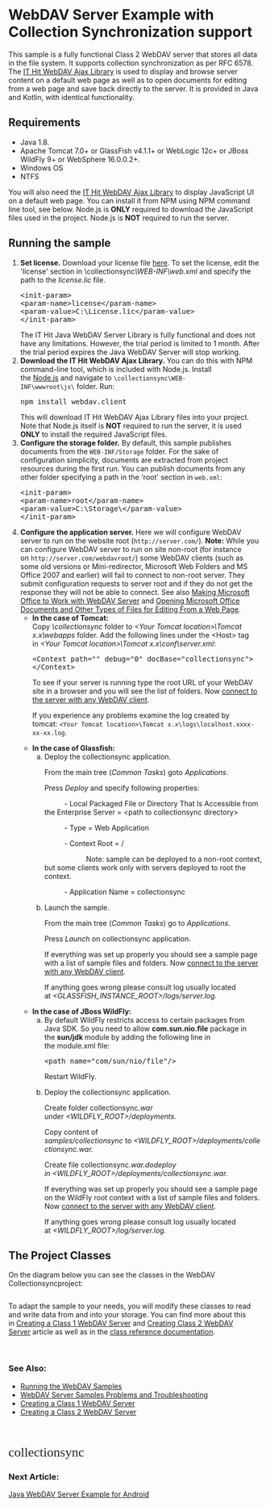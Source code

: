 
<h1 class="d-xl-block d-none">WebDAV Server Example with Collection Synchronization support</h1>
<p><span>This sample&nbsp;is a fully functional Class 2 WebDAV server that stores all data in the file system. It supports collection synchronization as per RFC 6578. The&nbsp;<a title="AJAX Library" href="https://www.webdavsystem.com/ajax/">IT Hit WebDAV Ajax Library</a>&nbsp;is used to display and browse server content on a default web page as well as to open documents for editing from a web page and save back directly to the server. It is provided in Java and Kotlin, with identical functionality.</span></p>
<h2>Requirements</h2>
<ul>
<li>Java 1.8.</li>
<li>Apache Tomcat 7.0+ or GlassFish v4.1.1+ or&nbsp;WebLogic 12c+ or JBoss WildFly 9+ or WebSphere&nbsp;16.0.0.2+.</li>
<li>Windows OS</li>
<li>NTFS</li>
</ul>
<p>You will also need the&nbsp;<a title="AJAX Library" href="https://www.webdavsystem.com/ajax/">IT Hit WebDAV Ajax Library</a>&nbsp;to display JavaScript UI on a default web page. You can install it from NPM using NPM command line tool, see below. Node.js is <strong>ONLY</strong> required to download the JavaScript files used in the project. Node.js is <strong>NOT</strong> required to run the server.</p>
<h2>Running the sample</h2>
<ol>
<li><strong>Set license.</strong>&nbsp;Download your license file&nbsp;<a href="https://www.webdavsystem.com/javaserver/download/">here</a>. To set the license, edit the 'license' section in \collectionsync<em>\WEB-INF\web.xml</em>&nbsp;and specify the path to the&nbsp;<em>license.lic</em>&nbsp;file. <br>
<pre class="brush:xml;auto-links:false;toolbar:false">&lt;init-param&gt;
&lt;param-name&gt;license&lt;/param-name&gt;
&lt;param-value&gt;C:\License.lic&lt;/param-value&gt;
&lt;/init-param&gt;</pre>
The IT Hit Java WebDAV Server Library is fully functional and does not have any limitations. However, the trial period is limited to 1 month. After the trial period expires the Java WebDAV Server will stop working.</li>
<li><strong>Download the IT Hit WebDAV Ajax Library.</strong>&nbsp;You can do this with NPM command-line tool, which is included with Node.js.&nbsp;Install the&nbsp;<a href="https://nodejs.org/en/download/">Node.js</a>&nbsp;and navigate to&nbsp;<code class="code">\collectionsync\WEB-INF\wwwroot\js\</code>&nbsp;folder. Run:&nbsp;
<pre class="brush:html;auto-links:false;toolbar:false">npm install&nbsp;webdav.client</pre>
This will download IT Hit WebDAV Ajax Library files into your project. Note that Node.js itself is <strong>NOT</strong> required to run the server, it is used <strong>ONLY</strong> to install the required JavaScript files.</li>
<li><strong>Configure the storage folder.</strong> By default, this sample publishes documents from the <code class="code">WEB-INF/Storage</code>&nbsp;folder. For the sake of configuration simplicity, documents are extracted from project resources during the first run. You can publish documents from any other folder specifying a path in the 'root' section in&nbsp;<code class="code">web.xml</code>:<br>
<pre class="brush:xml;auto-links:false;toolbar:false">&lt;init-param&gt;
&lt;param-name&gt;root&lt;/param-name&gt;
&lt;param-value&gt;C:\Storage\&lt;/param-value&gt;
&lt;/init-param&gt;</pre>
</li>
<li><strong>Configure the application server.</strong>&nbsp;Here we will configure WebDAV server to run on the website root (<code class="code">http://server.com/</code>). <span class="warn"><strong>Note:</strong> While you can configure WebDAV server to run on site non-root (for instance on&nbsp;<code class="code">http://server.com/webdavroot/</code>) some WebDAV clients (such as some old versions or Mini-redirector, Microsoft Web Folders and MS Office 2007 and earlier) will fail to connect to non-root server. They submit configuration requests to server root and if they do not get the response they will not be able to connect.&nbsp;See also&nbsp;<a title="Working with MS Office" href="https://www.webdavsystem.com/javaserver/doc/ms_office_read_only/">Making Microsoft Office to Work with WebDAV Server</a> and&nbsp;<a title="Opening Docs" href="https://www.webdavsystem.com/ajax/programming/open-doc-webpage/opening_ms_office_docs/">Opening Microsoft Office Documents and Other Types of Files for Editing From a Web Page</a>.</span>
<ul>
<li><strong>In the case of Tomcat:</strong><br>Copy&nbsp;<em>\collectionsync</em>&nbsp;folder to&nbsp;<em>&lt;Your Tomcat location&gt;\Tomcat x.x\webapps</em>&nbsp;folder. Add the following lines under the &lt;Host&gt; tag in&nbsp;<em>&lt;Your Tomcat location&gt;</em><em>\Tomcat x.x\conf\server.xml</em>:<br>
<pre class="brush:csharp;auto-links:false;toolbar:false">&lt;Context path="" debug="0" docBase="collectionsync"&gt;
&lt;/Context&gt;</pre>
<p><span>To see if your server is running type the root URL of your WebDAV site in a browser and you will see the list of folders. Now&nbsp;</span><a href="https://www.webdavsystem.com/server/access/">connect to the server with any WebDAV client</a><span>.</span></p>
<p>If you experience any problems examine the log created by tomcat:&nbsp;<code class="code">&lt;Your Tomcat location&gt;\Tomcat x.x\logs\localhost.xxxx-xx-xx.log</code>.</p>
</li>
<li><strong>In the case of Glassfish:</strong><ol type="a">
<li>Deploy the collectionsync application.
<p>From the main tree (<em>Common Tasks</em>)&nbsp;goto&nbsp;<em>Applications</em>.</p>
<p>Press&nbsp;<em>Deploy</em>&nbsp;and specify following properties:</p>
<p>&nbsp;&nbsp;&nbsp;&nbsp;&nbsp;&nbsp;&nbsp;&nbsp;&nbsp;&nbsp;- Local Packaged File or Directory That Is Accessible from the Enterprise Server = &lt;path to collectionsync directory&gt;</p>
<p>&nbsp;&nbsp;&nbsp;&nbsp;&nbsp;&nbsp;&nbsp;&nbsp;&nbsp;&nbsp;- Type = Web Application</p>
<p>&nbsp;&nbsp;&nbsp;&nbsp;&nbsp;&nbsp;&nbsp;&nbsp;&nbsp;&nbsp;- Context Root = /</p>
<p>&nbsp;&nbsp;&nbsp;&nbsp;&nbsp;&nbsp;&nbsp;&nbsp;&nbsp;&nbsp;&nbsp;&nbsp;&nbsp;&nbsp;&nbsp;&nbsp;&nbsp;&nbsp;&nbsp;&nbsp;&nbsp;Note:&nbsp;sample can be deployed to a non-root context, but some clients work only with servers deployed to root the context.</p>
<p>&nbsp;&nbsp;&nbsp;&nbsp;&nbsp;&nbsp;&nbsp;&nbsp;&nbsp;&nbsp;- Application Name =&nbsp;collectionsync</p>
</li>
<li>Launch the sample.
<p>From the main tree (<em>Common Tasks</em>)&nbsp;go to&nbsp;<em>Applications</em>.</p>
<p>Press&nbsp;<em>Launch</em>&nbsp;on collectionsync&nbsp;application.</p>
<p>If everything was set up properly you should see a sample page with a list of sample files and folders. Now&nbsp;<a href="https://www.webdavsystem.com/server/access/">connect to the server with any WebDAV client</a>.</p>
<p>If anything goes wrong please consult log usually located at&nbsp;<em>&lt;GLASSFISH_INSTANCE_ROOT&gt;/logs/server.log.</em></p>
</li>
</ol></li>
<li><strong>In the case of JBoss WildFly:</strong><ol type="a">
<li>By default WildFly restricts access to certain packages from Java SDK. So you need to allow&nbsp;<strong>com.sun.nio.file</strong>&nbsp;package in the&nbsp;<strong>sun/jdk&nbsp;</strong>module by adding the following line in the&nbsp;module.xml&nbsp;file:
<pre class="brush:xml;auto-links:false;toolbar:false">&lt;path name="com/sun/nio/file"/&gt;</pre>
<p>Restart WildFly.</p>
</li>
<li>Deploy the collectionsync application.
<p>Create folder collectionsync<em>.war </em>under&nbsp;<em><em>&lt;WILDFLY_ROOT&gt;/deployments.</em></em></p>
<p>Copy content of <em>samples/collectionsync&nbsp;</em>to&nbsp;<em><em><em>&lt;<em><em>WILDFLY_ROOT</em></em>&gt;/deployments/collectionsync<em>.war.</em></em></em></em></p>
<p>Create file&nbsp;collectionsync<em>.war.dodeploy in&nbsp;<em><em>&lt;<em><em>WILDFLY_ROOT</em></em>&gt;/deployments/collectionsync<em>.war.</em></em></em></em></p>
<p><span>If everything was set up properly you should see a sample page on the WildFly root context with a list of sample files and folders. Now&nbsp;</span><a href="https://www.webdavsystem.com/server/access/">connect to the server with any WebDAV client</a><span>.</span></p>
<p>If anything goes wrong please consult log usually located at&nbsp;<em>&lt;<em><em>WILDFLY_ROOT</em></em>&gt;/log/server.log.</em></p>
</li>
</ol></li>
</ul>
</li>
</ol>
<h2>The Project&nbsp;Classes</h2>
<p>On the diagram below you can see the classes in the WebDAV Collectionsyncproject:</p>
<p><img id="__mcenew" alt="" src="https://www.webdavsystem.com/media/2195/syncdiagram.png" rel="124998"></p>
<p>To adapt the sample to your needs, you will modify these classes to read and write data from and into your storage. You can find more about this in&nbsp;<a title="Creating WebDAV Server" href="https://www.webdavsystem.com/javaserver/doc/">Creating a Class 1 WebDAV Server</a>&nbsp;and&nbsp;<a title="Class 2 / 3 Server" href="https://www.webdavsystem.com/javaserver/doc/create_class_2_webdav_server/">Creating Class 2 WebDAV Server</a>&nbsp;article as well as in the&nbsp;<a href="http://java.webdavsystem.com/">class reference documentation</a>.</p>
<p>&nbsp;</p>
<h3>See Also:</h3>
<ul>
<li><a title="Running" href="https://www.webdavsystem.com/javaserver/server_examples/running_webdav_samples/">Running the WebDAV Samples</a></li>
<li><a title="Troubleshooting" href="https://www.webdavsystem.com/javaserver/server_examples/troubleshooting/">WebDAV Server Samples Problems and Troubleshooting</a></li>
<li><a title="Creating WebDAV Server" href="https://www.webdavsystem.com/javaserver/doc/">Creating a Class 1 WebDAV Server</a>&nbsp;</li>
<li><a title="Class 2 / 3 Server" href="https://www.webdavsystem.com/javaserver/doc/create_class_2_webdav_server/">Creating a Class 2 WebDAV Server</a></li>
</ul>
<p>&nbsp;</p>
<p class="p1" style='color: rgba(0, 0, 0, 0.85); line-height: normal; font-family: ".SF NS"; font-size: 26px; margin-bottom: 0px; margin-left: 0px; font-stretch: normal; font-feature-settings: normal; font-variant-numeric: normal; font-variant-east-asian: normal; font-variant-alternates: normal; font-kerning: auto; font-optical-sizing: auto; font-variation-settings: normal;'>collectionsync</p>
<h3 class="para d-inline next-article-heading">Next Article:</h3>
<a title="Java WebDAV Server for Android" href="https://www.webdavsystem.com/javaserver/server_examples/android/">Java WebDAV Server Example for Android</a>


